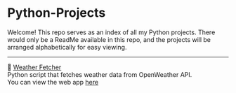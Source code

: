 # Python-Projects
Welcome! This repo serves as an index of all my Python projects. There would only be a ReadMe available in this repo, and the projects will be arranged alphabetically for easy viewing.

----
🔗 [Weather Fetcher](https://github.com/oluwafisayomi-balogun/weather-fetcher)
<br>
Python script that fetches weather data from OpenWeather API.
<br>
You can view the web app [here](https://weather-fetcher-4yrl.onrender.com/)

